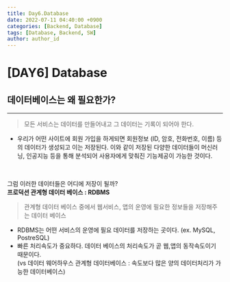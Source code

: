 ```yaml
---
title: Day6.Database
date: 2022-07-11 04:40:00 +0900
categories: [Backend, Database]
tags: [Database, Backend, SW] 
author: author_id 
---
```


# [DAY6] Database

## 데이터베이스는 왜 필요한가?
---
> 모든 서비스는 데이터를 만들어내고 그 데이터는 기록이 되어야 한다.

- 우리가 어떤 사이트에 회원 가입을 하게되면 회원정보 (ID, 암호, 전화번호, 이름) 등의 데이터가 생성되고 이는 저장된다. 이와 같이 저장된 다양한 데이터들이 머신러닝, 인공지능 등을 통해 분석되어 사용자에게 맞춰진 기능제공이 가능한 것이다.  
<br>

그럼 이러한 데이터들은 어디에 저장이 될까?  
**프로덕션 관계형 데이터 베이스 : RDBMS**
> 관계형 데이터 베이스 중에서 웹서비스, 앱의 운영에 필요한 정보들을 저장해주는 데이터 베이스

- RDBMS는 어떤 서비스의 운영에 필요 데이터를 저장하는 곳이다.
(ex. MySQL, PostreSQL)
- 빠른 처리속도가 중요하다. 데이터 베이스의 처리속도가 곧 웹,앱의 동작속도이기 때문이다.  
(vs 데이터 웨어하우스 관계형 데이터베이스 : 속도보다 많은 양의 데이터처리가 가능한 데이터베이스)
 